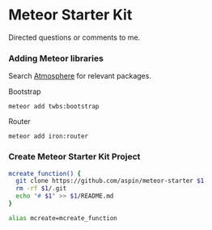 # Meteor Starter Kit
Directed questions or comments to me.

### Adding Meteor libraries

Search [Atmosphere](https://atmospherejs.com/) for relevant packages.

Bootstrap
```
meteor add twbs:bootstrap
```

Router
```
meteor add iron:router
```

### Create Meteor Starter Kit Project

```bash
mcreate_function() {
  git clone https://github.com/aspin/meteor-starter $1
  rm -rf $1/.git
  echo "# $1" >> $1/README.md
}

alias mcreate=mcreate_function
```
